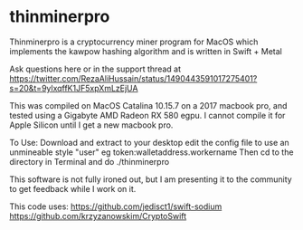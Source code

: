 # thinminerpro
Thinminerpro is a cryptocurrency miner program for MacOS which implements the kawpow hashing algorithm and is written in Swift + Metal

Ask questions here or in the support thread at https://twitter.com/RezaAliHussain/status/1490443591017275401?s=20&t=9ylxqffK1JF5xpXmLzEjUA

This was compiled on MacOS Catalina 10.15.7 on a 2017 macbook pro, and tested using a Gigabyte AMD Radeon RX 580 egpu. I cannot compile it for Apple Silicon until I get a new macbook pro.

To Use:
  Download and extract to your desktop
  edit the config file to use an unmineable style "user" eg token:walletaddress.workername
  Then cd to the directory in Terminal and do ./thinminerpro

This software is not fully ironed out, but I am presenting it to the community to get feedback while I work on it.

This code uses:
https://github.com/jedisct1/swift-sodium
https://github.com/krzyzanowskim/CryptoSwift
